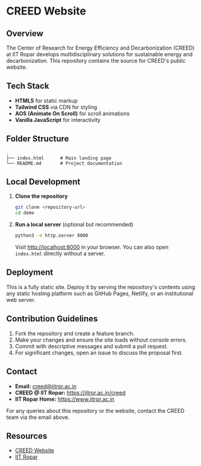 
# CREED Website

## Overview
The Center of Research for Energy Efficiency and Decarbonization (CREED) at IIT Ropar develops multidisciplinary solutions for sustainable energy and decarbonization. This repository contains the source for CREED's public website.

## Tech Stack
- **HTML5** for static markup
- **Tailwind CSS** via CDN for styling
- **AOS (Animate On Scroll)** for scroll animations
- **Vanilla JavaScript** for interactivity

## Folder Structure
```
.
├── index.html      # Main landing page
└── README.md       # Project documentation
```

## Local Development
1. **Clone the repository**
   ```bash
   git clone <repository-url>
   cd demo
   ```
2. **Run a local server** (optional but recommended)
   ```bash
   python3 -m http.server 8000
   ```
   Visit [http://localhost:8000](http://localhost:8000) in your browser. You can also open `index.html` directly without a server.

## Deployment
This is a fully static site. Deploy it by serving the repository's contents using any static hosting platform such as GitHub Pages, Netlify, or an institutional web server.

## Contribution Guidelines
1. Fork the repository and create a feature branch.
2. Make your changes and ensure the site loads without console errors.
3. Commit with descriptive messages and submit a pull request.
4. For significant changes, open an issue to discuss the proposal first.

## Contact
- **Email:** creed@iitrpr.ac.in
- **CREED @ IIT Ropar:** https://iitrpr.ac.in/creed
- **IIT Ropar Home:** https://www.iitrpr.ac.in

For any queries about this repository or the website, contact the CREED team via the email above.

## Resources
- [CREED Website](https://iitrpr.ac.in/creed)
- [IIT Ropar](https://www.iitrpr.ac.in)
